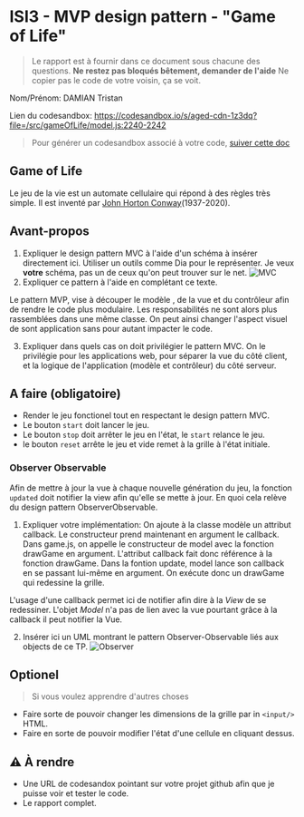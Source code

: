# ISI3 - MVP design pattern - "Game of Life"


> Le rapport est à fournir dans ce document sous chacune des questions. 
> **Ne restez pas bloqués bêtement, demander de l'aide**
> Ne copier pas le code de votre voisin, ça se voit.

Nom/Prénom: DAMIAN Tristan

Lien du codesandbox: https://codesandbox.io/s/aged-cdn-1z3dq?file=/src/gameOfLife/model.js:2240-2242

> Pour générer un codesandbox associé à votre code, [suiver cette doc](https://codesandbox.io/docs/importing#import-from-github)

## Game of Life

Le jeu de la vie est un automate cellulaire qui répond à des règles très simple.
Il est inventé par [John Horton Conway](https://fr.wikipedia.org/wiki/John_Horton_Conway)(1937-2020).

## Avant-propos

1. Expliquer le design pattern MVC à l'aide d'un schéma à insérer directement ici. 
Utiliser un outils comme Dia pour le représenter. Je veux **votre** schéma, pas un de ceux qu'on peut trouver sur le net.
![MVC](images/MVC.png)
2. Expliquer ce pattern à l'aide en complétant ce texte.

Le pattern MVP, vise à découper le modèle , de la vue et du contrôleur afin de rendre le code plus modulaire.
Les responsabilités ne sont alors plus rassemblées dans une même classe.
On peut ainsi changer l'aspect visuel de sont application sans pour autant impacter le code.

3. Expliquer dans quels cas on doit privilégier le pattern MVC.
On le privilégie pour les applications web, pour séparer la vue du côté client, et la logique de l'application (modèle et contrôleur) du côté serveur.

## A faire (obligatoire)

- Render le jeu fonctionel tout en respectant le design pattern MVC.
- Le bouton `start` doit lancer le jeu.
- Le bouton `stop` doit arrêter le jeu en l'état, le `start` relance le jeu.
- le bouton `reset` arrête le jeu et vide remet à la grille à l'état initiale.

### Observer Observable

Afin de mettre à jour la vue à chaque nouvelle génération du jeu, la fonction `updated` doit notifier la view afin qu'elle se mette à jour.
En quoi cela relève du design pattern ObserverObservable.

1. Expliquer votre implémentation:
On ajoute à la classe modèle un attribut callback. Le constructeur prend maintenant en argument le callback. Dans game.js, on appelle le constructeur de model avec la fonction drawGame en argument. L'attribut callback fait donc référence à la fonction drawGame. Dans la fontion update, model lance son callback en se passant lui-même en argument. On exécute donc un drawGame qui redessine la grille.		

L'usage d'une callback permet ici de notifier afin dire à la _View_ de se redessiner.
L'objet _Model_ n'a pas de lien avec la vue pourtant grâce à la callback il peut notifier la Vue.

2. Insérer ici un UML montrant le pattern Observer-Observable liés aux objects de ce TP.
![Observer](images/Observer.png)
## Optionel

> Si vous voulez apprendre d'autres choses

- Faire sorte de pouvoir changer les dimensions de la grille par in `<input/>` HTML.
- Faire en sorte de pouvoir modifier l'état d'une cellule en cliquant dessus.

## :warning: À rendre

- Une URL de codesandox pointant sur votre projet github afin que je puisse voir et tester le code.
- Le rapport complet.
